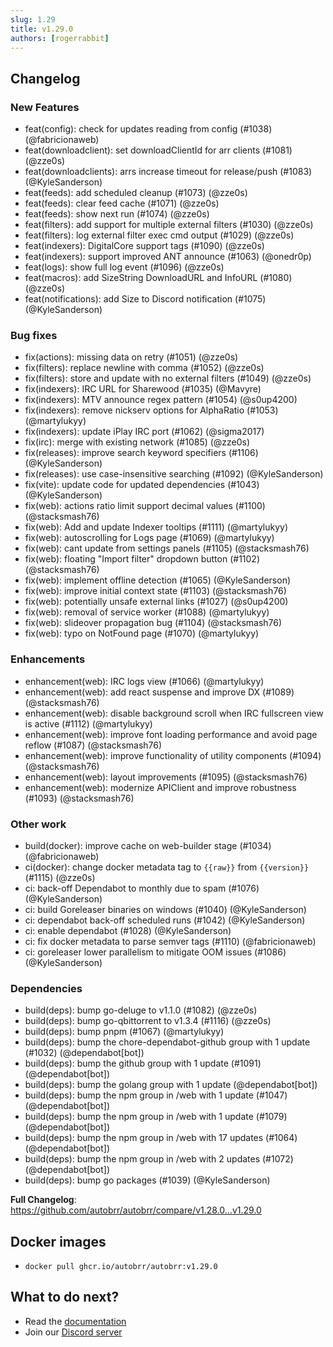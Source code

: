 ```yaml
---
slug: 1.29
title: v1.29.0
authors: [rogerrabbit]
---
```


## Changelog

### New Features
* feat(config): check for updates reading from config (#1038) (@fabricionaweb)
* feat(downloadclient): set downloadClientId for arr clients (#1081) (@zze0s)
* feat(downloadclients): arrs increase timeout for release/push (#1083) (@KyleSanderson)
* feat(feeds): add scheduled cleanup (#1073) (@zze0s)
* feat(feeds): clear feed cache (#1071) (@zze0s)
* feat(feeds): show next run (#1074) (@zze0s)
* feat(filters): add support for multiple external filters (#1030) (@zze0s)
* feat(filters): log external filter exec cmd output (#1029) (@zze0s)
* feat(indexers): DigitalCore support tags (#1090) (@zze0s)
* feat(indexers): support improved ANT announce (#1063) (@onedr0p)
* feat(logs): show full log event (#1096) (@zze0s)
* feat(macros): add SizeString DownloadURL and InfoURL (#1080) (@zze0s)
* feat(notifications): add Size to Discord notification (#1075) (@KyleSanderson)

### Bug fixes
* fix(actions): missing data on retry (#1051) (@zze0s)
* fix(filters): replace newline with comma (#1052) (@zze0s)
* fix(filters): store and update with no external filters (#1049) (@zze0s)
* fix(indexers): IRC URL for Sharewood (#1035) (@Mavyre)
* fix(indexers): MTV announce regex pattern (#1054) (@s0up4200)
* fix(indexers): remove nickserv options for AlphaRatio (#1053) (@martylukyy)
* fix(indexers): update iPlay IRC port (#1062) (@sigma2017)
* fix(irc): merge with existing network (#1085) (@zze0s)
* fix(releases): improve search keyword specifiers (#1106) (@KyleSanderson)
* fix(releases): use case-insensitive searching  (#1092) (@KyleSanderson)
* fix(vite): update code for updated dependencies (#1043) (@KyleSanderson)
* fix(web): actions ratio limit support decimal values (#1100) (@stacksmash76)
* fix(web): Add and update Indexer tooltips (#1111) (@martylukyy)
* fix(web): autoscrolling for Logs page (#1069) (@martylukyy)
* fix(web): cant update from settings panels (#1105) (@stacksmash76)
* fix(web): floating "Import filter" dropdown button (#1102) (@stacksmash76)
* fix(web): implement offline detection (#1065) (@KyleSanderson)
* fix(web): improve initial context state (#1103) (@stacksmash76)
* fix(web): potentially unsafe external links (#1027) (@s0up4200)
* fix(web): removal of service worker (#1088) (@martylukyy)
* fix(web): slideover propagation bug (#1104) (@stacksmash76)
* fix(web): typo on NotFound page (#1070) (@martylukyy)

### Enhancements
* enhancement(web): IRC logs view (#1066) (@martylukyy)
* enhancement(web): add react suspense and improve DX (#1089) (@stacksmash76)
* enhancement(web): disable background scroll when IRC fullscreen view is active (#1112) (@martylukyy)
* enhancement(web): improve font loading performance and avoid page reflow (#1087) (@stacksmash76)
* enhancement(web): improve functionality of utility components (#1094) (@stacksmash76)
* enhancement(web): layout improvements (#1095) (@stacksmash76)
* enhancement(web): modernize APIClient and improve robustness (#1093) (@stacksmash76)

### Other work
* build(docker): improve cache on web-builder stage (#1034) (@fabricionaweb)
* ci(docker): change docker metadata tag to `{{raw}}` from `{{version}}` (#1115) (@zze0s)
* ci: back-off Dependabot to monthly due to spam (#1076) (@KyleSanderson)
* ci: build Goreleaser binaries on windows (#1040) (@KyleSanderson)
* ci: dependabot back-off scheduled runs (#1042) (@KyleSanderson)
* ci: enable dependabot (#1028) (@KyleSanderson)
* ci: fix docker metadata to parse semver tags (#1110) (@fabricionaweb)
* ci: goreleaser lower parallelism to mitigate OOM issues (#1086) (@KyleSanderson)

### Dependencies
* build(deps): bump go-deluge to v1.1.0 (#1082) (@zze0s)
* build(deps): bump go-qbittorrent to v1.3.4 (#1116) (@zze0s)
* build(deps): bump pnpm (#1067) (@martylukyy)
* build(deps): bump the chore-dependabot-github group with 1 update (#1032) (@dependabot[bot])
* build(deps): bump the github group with 1 update (#1091) (@dependabot[bot])
* build(deps): bump the golang group with 1 update (@dependabot[bot])
* build(deps): bump the npm group in /web with 1 update (#1047) (@dependabot[bot])
* build(deps): bump the npm group in /web with 1 update (#1079) (@dependabot[bot])
* build(deps): bump the npm group in /web with 17 updates (#1064) (@dependabot[bot])
* build(deps): bump the npm group in /web with 2 updates (#1072) (@dependabot[bot])
* build(deps): bump go packages (#1039) (@KyleSanderson)

**Full Changelog**: https://github.com/autobrr/autobrr/compare/v1.28.0...v1.29.0

## Docker images

- `docker pull ghcr.io/autobrr/autobrr:v1.29.0`

## What to do next?

- Read the [documentation](https://autobrr.com)
- Join our [Discord server](https://discord.gg/8s5d8pFhba)

